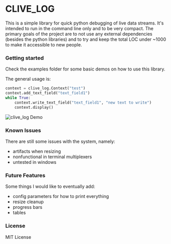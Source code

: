 # CLIVE_LOG

This is a simple library for quick python debugging of live data streams.  It's intended to run in the command line only
and to be very compact.  The primary goals of the project are to not use any external dependencies (besides the python libraries)
and to try and keep the total LOC under ~1000 to make it accessible to new people.

### Getting started

Check the examples folder for some basic demos on how to use this library.

The general usage is:
```python
context = clive_log.Context("test")
context.add_text_field("text_field1")
while True:
    context.write_text_field("text_field1", "new text to write")
    context.display()
```

![clive_log Demo](clive_demo.gif)


### Known Issues

There are still some issues with the system, namely:
* artifacts when resizing
* nonfunctional in terminal multiplexers
* untested in windows

### Future Features

Some things I would like to eventually add:
* config parameters for how to print everything
* resize cleanup
* progress bars
* tables

### License

MIT License